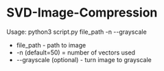# SVD-Image-Compression

Usage:
python3 script.py file_path -n --grayscale

* file_path - path to image
* -n (default=50) = number of vectors used
* --grayscale (optional) - turn image to grayscale
